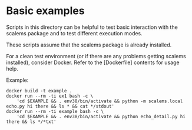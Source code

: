 # Basic examples

Scripts in this directory can be helpful to test basic interaction with the
scalems package and to test different execution modes.

These scripts assume that the scalems package is already installed.

For a clean test environment (or if there are any problems getting scalems installed),
consider Docker. Refer to the [Dockerfile] contents for usage help.

Example:

    docker build -t example .
    docker run --rm -ti ex1 bash -c \
        'cd $EXAMPLE && . env38/bin/activate && python -m scalems.local echo.py hi there && ls * && cat */stdout'
    docker run --rm -ti example bash -c \
        'cd $EXAMPLE && . env38/bin/activate && python echo_detail.py hi there && ls */*txt'
